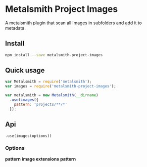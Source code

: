 # Metalsmith Project Images

A metalsmith plugin that scan all images in subfolders and add it to metadata.

## Install

```sh
npm install --save metalsmith-project-images
```

## Quick usage

```js
var Metalsmith = require('metalsmith');
var images = require('metalsmith-project-images');

var metalsmith = new Metalsmith(__dirname)
  .use(images({
  	pattern: 'projects/**/*'
  });
```

## Api

```
.use(images(options))
```

### Options

**pattern**
**image extensions**
**pattern**